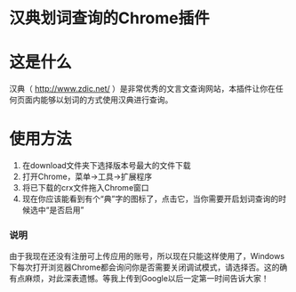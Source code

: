 汉典划词查询的Chrome插件
========================

# 这是什么

汉典（ http://www.zdic.net/ ）是非常优秀的文言文查询网站，本插件让你在任何页面内能够以划词的方式使用汉典进行查询。

# 使用方法

1. 在download文件夹下选择版本号最大的文件下载
2. 打开Chrome，菜单->工具->扩展程序
3. 将已下载的crx文件拖入Chrome窗口
4. 现在你应该能看到有个“典”字的图标了，点击它，当你需要开启划词查询的时候选中“是否启用”

### 说明

由于我现在还没有注册可上传应用的账号，所以现在只能这样使用了，Windows下每次打开浏览器Chrome都会询问你是否需要关闭调试模式，请选择否。这的确有点麻烦，对此深表遗憾。等我上传到Google以后一定第一时间告诉大家！
